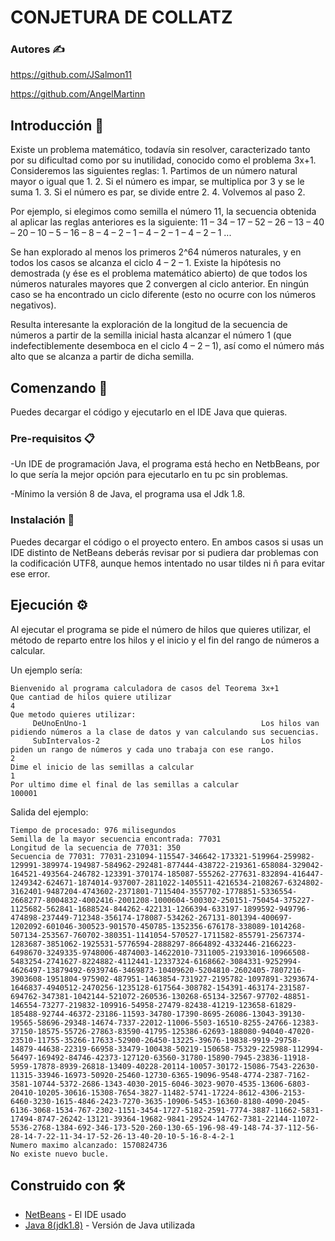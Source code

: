 # CONJETURA DE COLLATZ

### Autores ✍️
https://github.com/JSalmon11

https://github.com/AngelMartinn

## Introducción 📍

Existe un problema matemático, todavía sin resolver, caracterizado tanto por su dificultad como 
por su inutilidad, conocido como el problema 3x+1.
Consideremos las siguientes reglas:
    1. Partimos de un número natural mayor o igual que 1.
    2. Si el número es impar, se multiplica por 3 y se le suma 1.
    3. Si el número es par, se divide entre 2.
    4. Volvemos al paso 2.
    
Por ejemplo, si elegimos como semilla el número 11, la secuencia obtenida al aplicar las reglas 
anteriores es la siguiente:
    11 – 34 – 17 – 52 – 26 – 13 – 40 – 20 – 10 – 5 – 16 – 8 – 4 – 2 – 1 – 4 – 2 – 1 – 4 – 2 – 1 ...
    
Se han explorado al menos los primeros 2^64 números naturales, y en todos los casos se alcanza el 
ciclo 4 – 2 – 1. Existe la hipótesis no demostrada (y ése es el problema matemático abierto) de que
todos los números naturales mayores que 2 convergen al ciclo anterior. En ningún caso se ha 
encontrado un ciclo diferente (esto no ocurre con los números negativos).

Resulta interesante la exploración de la longitud de la secuencia de números a partir de la semilla 
inicial hasta alcanzar el número 1 (que indefectiblemente desemboca en el ciclo 4 – 2 – 1), así 
como el número más alto que se alcanza a partir de dicha semilla.

## Comenzando 🚀

Puedes decargar el código y ejecutarlo en el IDE Java que quieras.

### Pre-requisitos 📋

-Un IDE de programación Java, el programa está hecho en NetbBeans, por lo que sería la mejor opción para ejecutarlo en tu pc sin problemas.

-Mínimo la versión 8 de Java, el programa usa el Jdk 1.8.

### Instalación 🔧

Puedes decargar el código o el proyecto entero.
En ambos casos si usas un IDE distinto de NetBeans deberás revisar por si pudiera dar problemas con la codificación UTF8, aunque hemos intentado no usar tildes ni ñ para evitar ese error.

## Ejecución ⚙️

Al ejecutar el programa se pide el número de hilos que quieres utilizar, el método de reparto entre los hilos y el inicio y el fin del rango de números a calcular.

Un ejemplo sería:
```
Bienvenido al programa calculadora de casos del Teorema 3x+1
Que cantiad de hilos quiere utilizar
4
Que metodo quieres utilizar:
 	 DeUnoEnUno-1                                       Los hilos van pidiendo números a la clase de datos y van calculando sus secuencias.
	 SubIntervalos-2                                    Los hilos piden un rango de números y cada uno trabaja con ese rango.
2
Dime el inicio de las semillas a calcular
1
Por ultimo dime el final de las semillas a calcular
100001
```
Salida del ejemplo:
```
Tiempo de procesado: 976 milisegundos
Semilla de la mayor secuencia encontrada: 77031
Longitud de la secuencia de 77031: 350
Secuencia de 77031: 77031-231094-115547-346642-173321-519964-259982-129991-389974-194987-584962-292481-877444-438722-219361-658084-329042-164521-493564-246782-123391-370174-185087-555262-277631-832894-416447-1249342-624671-1874014-937007-2811022-1405511-4216534-2108267-6324802-3162401-9487204-4743602-2371801-7115404-3557702-1778851-5336554-2668277-8004832-4002416-2001208-1000604-500302-250151-750454-375227-1125682-562841-1688524-844262-422131-1266394-633197-1899592-949796-474898-237449-712348-356174-178087-534262-267131-801394-400697-1202092-601046-300523-901570-450785-1352356-676178-338089-1014268-507134-253567-760702-380351-1141054-570527-1711582-855791-2567374-1283687-3851062-1925531-5776594-2888297-8664892-4332446-2166223-6498670-3249335-9748006-4874003-14622010-7311005-21933016-10966508-5483254-2741627-8224882-4112441-12337324-6168662-3084331-9252994-4626497-13879492-6939746-3469873-10409620-5204810-2602405-7807216-3903608-1951804-975902-487951-1463854-731927-2195782-1097891-3293674-1646837-4940512-2470256-1235128-617564-308782-154391-463174-231587-694762-347381-1042144-521072-260536-130268-65134-32567-97702-48851-146554-73277-219832-109916-54958-27479-82438-41219-123658-61829-185488-92744-46372-23186-11593-34780-17390-8695-26086-13043-39130-19565-58696-29348-14674-7337-22012-11006-5503-16510-8255-24766-12383-37150-18575-55726-27863-83590-41795-125386-62693-188080-94040-47020-23510-11755-35266-17633-52900-26450-13225-39676-19838-9919-29758-14879-44638-22319-66958-33479-100438-50219-150658-75329-225988-112994-56497-169492-84746-42373-127120-63560-31780-15890-7945-23836-11918-5959-17878-8939-26818-13409-40228-20114-10057-30172-15086-7543-22630-11315-33946-16973-50920-25460-12730-6365-19096-9548-4774-2387-7162-3581-10744-5372-2686-1343-4030-2015-6046-3023-9070-4535-13606-6803-20410-10205-30616-15308-7654-3827-11482-5741-17224-8612-4306-2153-6460-3230-1615-4846-2423-7270-3635-10906-5453-16360-8180-4090-2045-6136-3068-1534-767-2302-1151-3454-1727-5182-2591-7774-3887-11662-5831-17494-8747-26242-13121-39364-19682-9841-29524-14762-7381-22144-11072-5536-2768-1384-692-346-173-520-260-130-65-196-98-49-148-74-37-112-56-28-14-7-22-11-34-17-52-26-13-40-20-10-5-16-8-4-2-1
Numero maximo alcanzado: 1570824736
No existe nuevo bucle.
```

## Construido con 🛠️

* [NetBeans](https://netbeans.apache.org/download/index.html) - El IDE usado
* [Java 8(jdk1.8)](https://www.java.com/es/download/ie_manual.jsp) - Versión de Java utilizada
